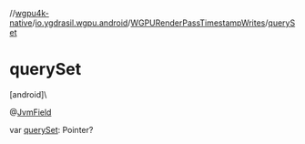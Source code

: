 //[wgpu4k-native](../../../index.md)/[io.ygdrasil.wgpu.android](../index.md)/[WGPURenderPassTimestampWrites](index.md)/[querySet](query-set.md)

# querySet

[android]\

@[JvmField](https://kotlinlang.org/api/core/kotlin-stdlib/kotlin.jvm/-jvm-field/index.html)

var [querySet](query-set.md): Pointer?